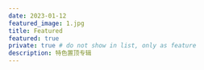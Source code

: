 ```yaml
---
date: 2023-01-12
featured_image: 1.jpg
title: Featured
featured: true
private: true # do not show in list, only as feature
description: 特色置顶专辑
---
```

